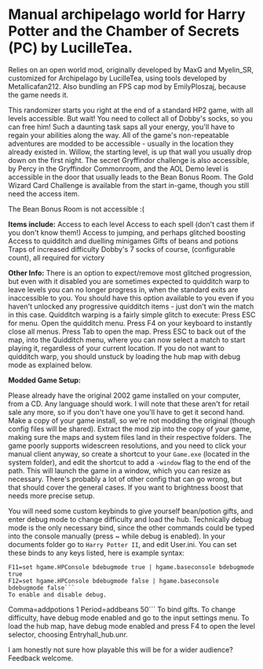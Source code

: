 # Manual archipelago world for Harry Potter and the Chamber of Secrets (PC) by LucilleTea.
Relies on an open world mod, originally developed by MaxG and Myelin_SR, customized for Archipelago by LucilleTea, using tools developed by Metallicafan212. Also bundling an FPS cap mod by EmilyPloszaj, because the game needs it.

This randomizer starts you right at the end of a standard HP2 game, with all levels accessible. But wait! You need to collect all of Dobby's socks, so you can free him! Such a daunting task saps all your energy, you'll have to regain your abilities along the way.
All of the game's non-repeatable adventures are modded to be accessible - usually in the location they already existed in. Willow, the starting level, is up that wall you usually drop down on the first night. The secret Gryffindor challenge is also accessible, by Percy in the Gryffindor Commonroom, and the AOL Demo level is accessible in the door that usually leads to the Bean Bonus Room. The Gold Wizard Card Challenge is available from the start in-game, though you still need the access item.

The Bean Bonus Room is not accessible :(

**Items include:**
Access to each level
Access to each spell (don't cast them if you don't know them!)
Access to jumping, and perhaps glitched boosting
Access to quidditch and duelling minigames
Gifts of beans and potions
Traps of increased difficulty
Dobby's 7 socks of course, (configurable count), all required for victory

**Other Info:**
There is an option to expect/remove most glitched progression, but even with it disabled you are sometimes expected to quidditch warp to leave levels you can no longer progress in, when the standard exits are inaccessible to you. You should have this option available to you even if you haven't unlocked any progressive quidditch items - just don't win the match in this case. Quidditch warping is a fairly simple glitch to execute: Press ESC for menu. Open the quidditch menu. Press F4 on your keyboard to instantly close all menus. Press Tab to open the map. Press ESC to back out of the map, into the Quidditch menu, where you can now select a match to start playing it, regardless of your current location.
If you do not want to quidditch warp, you should unstuck by loading the hub map with debug mode as explained below.

**Modded Game Setup:**

Please already have the original 2002 game installed on your computer, from a CD. Any language should work. I will note that these aren't for retail sale any more, so if you don't have one you'll have to get it second hand. Make a copy of your game install, so we're not modding the original (though config files will be shared).
Extract the mod zip into the copy of your game, making sure the maps and system files land in their respective folders.
The game poorly supports widescreen resolutions, and you need to click your manual client anyway, so create a shortcut to your `Game.exe` (located in the system folder), and edit the shortcut to add a `-window` flag to the end of the path. This will launch the game in a window, which you can resize as necessary.
There's probably a lot of other config that can go wrong, but that should cover the general cases. If you want to brightness boost that needs more precise setup.

You will need some custom keybinds to give yourself bean/potion gifts, and enter debug mode to change difficulty and load the hub. Technically debug mode is the only necessary bind, since the other commands could be typed into the console manually (press ~ while debug is enabled).
In your documents folder go to `Harry Potter II`, and edit User.ini. You can set these binds to any keys listed, here is example syntax:
```
F11=set hgame.HPConsole bdebugmode true | hgame.baseconsole bdebugmode true
F12=set hgame.HPConsole bdebugmode false | hgame.baseconsole bdebugmode false```
To enable and disable debug.
```
Comma=addpotions 1
Period=addbeans 50```
To bind gifts.
To change difficulty, have debug mode enabled and go to the input settings menu.
To load the hub map, have debug mode enabled and press F4 to open the level selector, choosing Entryhall_hub.unr.


I am honestly not sure how playable this will be for a wider audience? Feedback welcome.